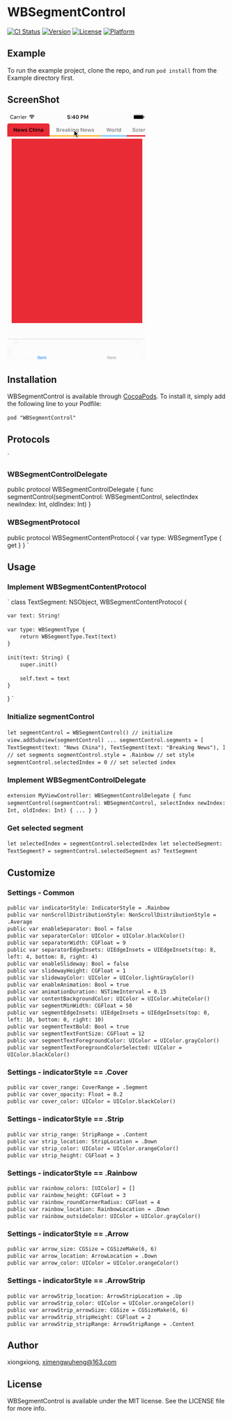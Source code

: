 # WBSegmentControl

[![CI Status](http://img.shields.io/travis/xiongxiong/WBSegmentControl.svg?style=flat)](https://travis-ci.org/xiongxiong/WBSegmentControl)
[![Version](https://img.shields.io/cocoapods/v/WBSegmentControl.svg?style=flat)](http://cocoapods.org/pods/WBSegmentControl)
[![License](https://img.shields.io/cocoapods/l/WBSegmentControl.svg?style=flat)](http://cocoapods.org/pods/WBSegmentControl)
[![Platform](https://img.shields.io/cocoapods/p/WBSegmentControl.svg?style=flat)](http://cocoapods.org/pods/WBSegmentControl)

## Example

To run the example project, clone the repo, and run `pod install` from the Example directory first.

## ScreenShot
![WBSegmentControl](ScreenShot/WBSegmentControl.gif "WBSegmentControl")

## Installation

WBSegmentControl is available through [CocoaPods](http://cocoapods.org). To install
it, simply add the following line to your Podfile:

`
pod "WBSegmentControl"
`

## Protocols

`
### WBSegmentControlDelegate
public protocol WBSegmentControlDelegate {
    func segmentControl(segmentControl: WBSegmentControl, selectIndex newIndex: Int, oldIndex: Int)
}

### WBSegmentProtocol
public protocol WBSegmentContentProtocol {
    var type: WBSegmentType { get }
}
`

## Usage

### Implement WBSegmentContentProtocol

`
class TextSegment: NSObject, WBSegmentContentProtocol {

    var text: String!

    var type: WBSegmentType {
        return WBSegmentType.Text(text)
    }

    init(text: String) {
        super.init()

        self.text = text
    }
}
`

### Initialize segmentControl

`
let segmentControl = WBSegmentControl() // initialize
view.addSubview(segmentControl)
...
segmentControl.segments = [
    TextSegment(text: "News China"),
    TextSegment(text: "Breaking News"),
] // set segments
segmentControl.style = .Rainbow // set style
segmentControl.selectedIndex = 0 // set selected index
`

### Implement WBSegmentControlDelegate

`extension MyViewController: WBSegmentControlDelegate {
    func segmentControl(segmentControl: WBSegmentControl, selectIndex newIndex: Int, oldIndex: Int) {
    ...
    }
}
`

### Get selected segment

`
let selectedIndex = segmentControl.selectedIndex
let selectedSegment: TextSegment? = segmentControl.selectedSegment as? TextSegment
`

## Customize
### Settings - Common
    public var indicatorStyle: IndicatorStyle = .Rainbow
    public var nonScrollDistributionStyle: NonScrollDistributionStyle = .Average
    public var enableSeparator: Bool = false
    public var separatorColor: UIColor = UIColor.blackColor()
    public var separatorWidth: CGFloat = 9
    public var separatorEdgeInsets: UIEdgeInsets = UIEdgeInsets(top: 8, left: 4, bottom: 8, right: 4)
    public var enableSlideway: Bool = false
    public var slidewayHeight: CGFloat = 1
    public var slidewayColor: UIColor = UIColor.lightGrayColor()
    public var enableAnimation: Bool = true
    public var animationDuration: NSTimeInterval = 0.15
    public var contentBackgroundColor: UIColor = UIColor.whiteColor()
    public var segmentMinWidth: CGFloat = 50
    public var segmentEdgeInsets: UIEdgeInsets = UIEdgeInsets(top: 0, left: 10, bottom: 0, right: 10)
    public var segmentTextBold: Bool = true
    public var segmentTextFontSize: CGFloat = 12
    public var segmentTextForegroundColor: UIColor = UIColor.grayColor()
    public var segmentTextForegroundColorSelected: UIColor = UIColor.blackColor()
    
### Settings - indicatorStyle == .Cover
    public var cover_range: CoverRange = .Segment
    public var cover_opacity: Float = 0.2
    public var cover_color: UIColor = UIColor.blackColor()
    
### Settings - indicatorStyle == .Strip
    public var strip_range: StripRange = .Content
    public var strip_location: StripLocation = .Down
    public var strip_color: UIColor = UIColor.orangeColor()
    public var strip_height: CGFloat = 3
    
### Settings - indicatorStyle == .Rainbow
    public var rainbow_colors: [UIColor] = []
    public var rainbow_height: CGFloat = 3
    public var rainbow_roundCornerRadius: CGFloat = 4
    public var rainbow_location: RainbowLocation = .Down
    public var rainbow_outsideColor: UIColor = UIColor.grayColor()
    
### Settings - indicatorStyle == .Arrow
    public var arrow_size: CGSize = CGSizeMake(6, 6)
    public var arrow_location: ArrowLocation = .Down
    public var arrow_color: UIColor = UIColor.orangeColor()
    
### Settings - indicatorStyle == .ArrowStrip
    public var arrowStrip_location: ArrowStripLocation = .Up
    public var arrowStrip_color: UIColor = UIColor.orangeColor()
    public var arrowStrip_arrowSize: CGSize = CGSizeMake(6, 6)
    public var arrowStrip_stripHeight: CGFloat = 2
    public var arrowStrip_stripRange: ArrowStripRange = .Content

## Author

xiongxiong, ximengwuheng@163.com

## License

WBSegmentControl is available under the MIT license. See the LICENSE file for more info.
